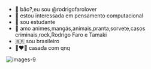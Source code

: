 - 👋 bão?,eu sou @rodrigofarolover
- 👀 estou interessada em pensamento computacional
- 🤠 sou estudante
- 💞️ amo animes,mangás,animais,pranta,sorvete,casos criminais,rock,Rodrigo Faro e Tamaki
- 🇧🇷 sou brasileiro
- 👩‍❤️‍👩 casada com qnq
<!---
rodrigofarolover/rodrigofarolover is a ✨ special ✨ repository because its `README.md` (this file) appears on your GitHub profile.
You can click the Preview link to take a look at your changes.
--->
![images-9](https://user-images.githubusercontent.com/105503382/168308712-05e966b7-c2df-4f2d-9909-3c1e4fce529c.jpeg)
